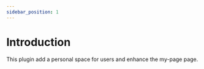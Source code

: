 ```yaml
---
sidebar_position: 1
---
```


# Introduction

This plugin add a personal space for users and enhance the my-page page.
